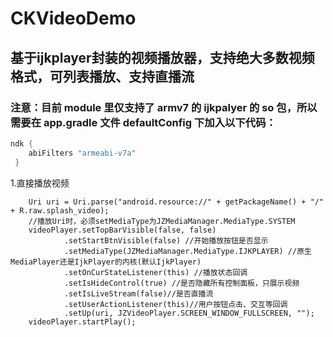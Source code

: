 # CKVideoDemo
## 基于ijkplayer封装的视频播放器，支持绝大多数视频格式，可列表播放、支持直播流

### 注意：目前 module 里仅支持了 armv7 的 ijkpalyer 的 so 包，所以需要在 app.gradle 文件 defaultConfig 下加入以下代码：

```groovy
ndk {
 	abiFilters "armeabi-v7a"  
 }
```
1.直接播放视频
 
        Uri uri = Uri.parse("android.resource://" + getPackageName() + "/" + R.raw.splash_video);
        //播放Uri时，必须setMediaType为JZMediaManager.MediaType.SYSTEM
        videoPlayer.setTopBarVisible(false, false)
                .setStartBtnVisible(false) //开始播放按钮是否显示
                .setMediaType(JZMediaManager.MediaType.IJKPLAYER) //原生MediaPlayer还是IjkPlayer的内核(默认IjkPlayer)
                .setOnCurStateListener(this) //播放状态回调
                .setIsHideControl(true) //是否隐藏所有控制面板，只展示视频
                .setIsLiveStream(false)//是否直播流
                .setUserActionListener(this)//用户按钮点击、交互等回调
                .setUp(uri, JZVideoPlayer.SCREEN_WINDOW_FULLSCREEN, "");
        videoPlayer.startPlay();
